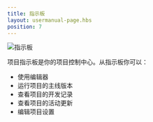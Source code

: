 ```yaml
---
title: 指示板
layout: usermanual-page.hbs
position: 7
---
```


![指示板][1]

项目指示板是你的项目控制中心。从指示板你可以：

* 使用编辑器
* 运行项目的主线版本
* 查看项目的开发记录
* 查看项目的活动更新
* 编辑项目设置

[1]: /images/platform/dashboard.png


